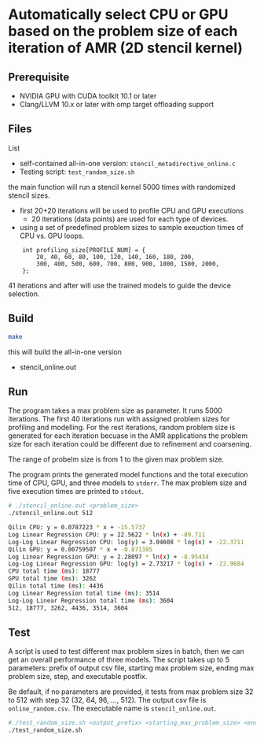 
# Automatically select CPU or GPU based on the problem size of each iteration of AMR (2D stencil kernel)

## Prerequisite

- NVIDIA GPU with CUDA toolkit 10.1 or later
- Clang/LLVM 10.x or later with omp target offloading support

## Files

List
* self-contained all-in-one version:  `stencil_metadirective_online.c`
* Testing script: `test_random_size.sh`

the main function will run a stencil kernel 5000 times with randomized stencil sizes. 
* first 20+20 iterations will be used to profile CPU and GPU executions
  * 20 iterations (data points) are used for each type of devices. 
* using a set of predefined problem sizes to sample exeuction times of CPU vs. GPU loops. 
```
    int profiling_size[PROFILE_NUM] = {
        20, 40, 60, 80, 100, 120, 140, 160, 180, 200,
        300, 400, 500, 600, 700, 800, 900, 1000, 1500, 2000,
    };
```    

41 iterations and after will use the trained models to guide the device selection. 
 

## Build

```bash
make
```
this will build the all-in-one version
* stencil_online.out

## Run

The program takes a max problem size as parameter. It runs 5000 iterations. The first 40 iterations run with assigned problem sizes for profiling and modelling.
For the rest iterations, random problem size is generated for each iteration becuase in the AMR applications the problem size for each iteration could be different due to refinement and coarsening.

The range of probelm size is from 1 to the given max problem size.

The program prints the generated model functions and the total execution time of CPU, GPU, and three models to `stderr`.
The max problem size and five execution times are printed to `stdout`.

```bash
# ./stencil_online.out <problem_size>
./stencil_online.out 512

Qilin CPU: y = 0.0787223 * x + -15.5737
Log Linear Regression CPU: y = 22.5622 * ln(x) + -89.711
Log-Log Linear Regression CPU: log(y) = 3.04608 * log(x) + -22.3711
Qilin GPU: y = 0.00759507 * x + -0.871385
Log Linear Regression GPU: y = 2.28097 * ln(x) + -8.95434
Log-Log Linear Regression GPU: log(y) = 2.73217 * log(x) + -22.9684
CPU total time (ms): 18777
GPU total time (ms): 3262
Qilin total time (ms): 4436
Log Linear Regression total time (ms): 3514
Log-Log Linear Regression total time (ms): 3604
512, 18777, 3262, 4436, 3514, 3604

```


## Test

A script is used to test different max problem sizes in batch, then we can get an overall performance of three models.
The script takes up to 5 parameters: prefix of output csv file, starting max problem size, ending max problem size, step, and executable postfix.

Be default, if no parameters are provided, it tests from max problem size 32 to 512 with step 32 (32, 64, 96, ..., 512). The output csv file is `online_random.csv`. The executable name is `stencil_online.out`.

```bash
#./test_random_size.sh <output_prefix> <starting_max_problem_size> <ending_max_problem_size> <step> <executable_postfix>
./test_random_size.sh
```
